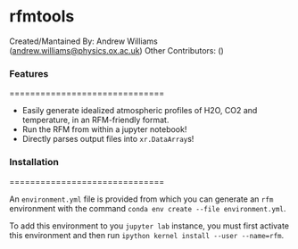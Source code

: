 rfmtools
==============================

Created/Mantained By: Andrew Williams (andrew.williams@physics.ox.ac.uk)
Other Contributors: ()

### Features
==============================

 * Easily generate idealized atmospheric profiles of H2O, CO2 and temperature, in an RFM-friendly format.
 * Run the RFM from within a jupyter notebook!
 * Directly parses output files into `xr.DataArray`s!
 
 
### Installation
==============================

An `environment.yml` file is provided from which you can generate an `rfm` environment with the command `conda env create --file environment.yml`. 

To add this environment to you `jupyter lab` instance, you must first activate this environment and then run `ipython kernel install --user --name=rfm`.

